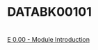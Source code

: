 # DATABK00101


<!DOCTYPE html>
<html>
<body>
<h1></h1>
<p></p>
<a href="https://github.com/r5hh01/DATABK00101/main/dewdb/DE 0.00 - Module Introduction.html" title="E 0.00 - Module Introduction">E 0.00 - Module Introduction</a>
</body>
</html>


